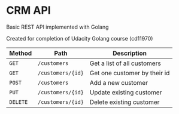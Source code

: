 # CRM API

Basic REST API implemented with Golang

Created for completion of Udacity Golang course (cd11970)

| Method   | Path              | Description                  |
| -------- | ----------------- | ---------------------------- |
| `GET`    | `/customers`      | Get a list of all customers  |
| `GET`    | `/customers/{id}` | Get one customer by their id |
| `POST`   | `/customers`      | Add a new customer           |
| `PUT`    | `/customers/{id}` | Update existing customer     |
| `DELETE` | `/customers/{id}` | Delete existing customer     |
